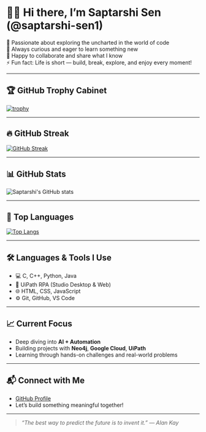 # 🧛‍♂️ Hi there, I’m Saptarshi Sen (@saptarshi-sen1)

🚀 Passionate about exploring the uncharted in the world of code  
👀 Always curious and eager to learn something new  
🤝 Happy to collaborate and share what I know  
⚡ Fun fact: Life is short — build, break, explore, and enjoy every moment!

---

## 🏆 GitHub Trophy Cabinet

[![trophy](https://github-profile-trophy.vercel.app/?username=saptarshi-sen1&theme=dracula&no-frame=true&row=1)](https://github.com/ryo-ma/github-profile-trophy)

---

## 🔥 GitHub Streak

[![GitHub Streak](https://streak-stats.demolab.com/?user=saptarshi-sen1&theme=gruvbox&hide_border=true)](https://git.io/streak-stats)

---

## 📊 GitHub Stats

![Saptarshi's GitHub stats](https://github-readme-stats.vercel.app/api?username=saptarshi-sen1&show_icons=true&theme=dracula&hide_border=true)

---

## 🧠 Top Languages

[![Top Langs](https://github-readme-stats.vercel.app/api/top-langs/?username=saptarshi-sen1&layout=compact&theme=dracula&hide_border=true)](https://github.com/anuraghazra/github-readme-stats)

---

## 🛠️ Languages & Tools I Use

- 💻 C, C++, Python, Java  
- 🤖 UiPath RPA (Studio Desktop & Web)  
- 🌐 HTML, CSS, JavaScript  
- ⚙️ Git, GitHub, VS Code  

---

## 📈 Current Focus

- Deep diving into **AI + Automation**  
- Building projects with **Neo4j**, **Google Cloud**, **UiPath**  
- Learning through hands-on challenges and real-world problems

---

## 📬 Connect with Me

- [GitHub Profile](https://github.com/saptarshi-sen1)  
- Let’s build something meaningful together!

---

> _“The best way to predict the future is to invent it.” — Alan Kay_
